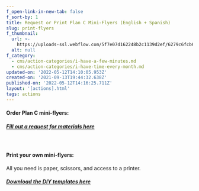 ```yaml
---
f_open-link-in-new-tab: false
f_sort-by: 1
title: Request or Print Plan C Mini-Flyers (English + Spanish)
slug: print-flyers
f_thumbnail:
  url: >-
    https://uploads-ssl.webflow.com/5f7e07d162248b2c1139d2ef/6279c6fcb6246849051f9ed6_flyers-collage.jpg
  alt: null
f_category:
  - cms/action-categories/i-have-a-few-minutes.md
  - cms/action-categories/i-have-time-every-month.md
updated-on: '2022-05-12T14:10:05.953Z'
created-on: '2021-09-13T19:44:32.638Z'
published-on: '2022-05-12T14:16:25.711Z'
layout: '[actions].html'
tags: actions
---
```


#### Order Plan C mini-flyers:

##### [Fill out a request for materials here](/stickers)

‍

#### Print your own mini-flyers:

All you need is paper, scissors, and access to a printer.

##### [Download the DIY templates here](/diy-stickers-flyers)
